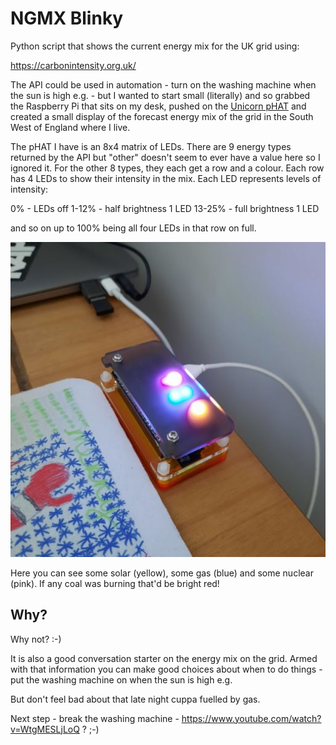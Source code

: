 # NGMX Blinky
Python script that shows the current energy mix for the UK grid using:

https://carbonintensity.org.uk/

The API could be used in automation - turn on the washing machine when the sun is high e.g. - but I wanted to start small (literally) and so grabbed the Raspberry Pi that sits on my desk, pushed on the [Unicorn pHAT](https://learn.pimoroni.com/article/getting-started-with-unicorn-phat) and created a small display of the forecast energy mix of the grid in the South West of England where I live.

The pHAT I have is an 8x4 matrix of LEDs. There are 9 energy types returned by the API but "other" doesn't seem to ever have a value here so I ignored it. For the other 8 types, they each get a row and a colour. Each row has 4 LEDs to show their intensity in the mix. Each LED represents levels of intensity:

0% - LEDs off
1-12% - half brightness 1 LED
13-25% - full brightness 1 LED

and so on up to 100% being all four LEDs in that row on full.

![The Pi Zero showing grid intensity on a Unicorn pHAT](pi.jpg?raw=true "The Pi Zero showing grid intensity on a Unicorn pHAT")

Here you can see some solar (yellow), some gas (blue) and some nuclear (pink). If any coal was burning that'd be bright red!

## Why?
Why not? :-)

It is also a good conversation starter on the energy mix on the grid. Armed with that
information you can make good choices about when to do things - put the washing machine on
when the sun is high e.g.

But don't feel bad about that late night cuppa fuelled by gas.

Next step - break the washing machine - https://www.youtube.com/watch?v=WtgMESLjLoQ ? ;-)

